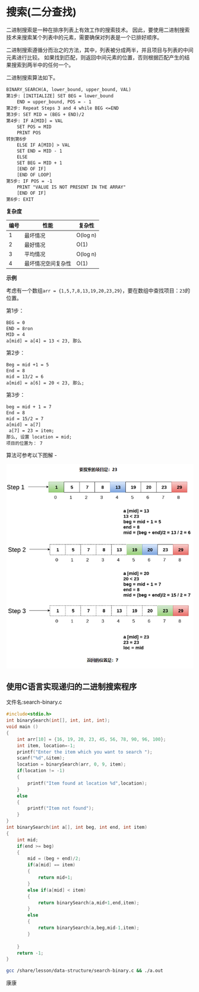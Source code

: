 # 搜索(二分查找)		

二进制搜索是一种在排序列表上有效工作的搜索技术。 因此，要使用二进制搜索技术来搜索某个列表中的元素，需要确保对列表是一个已排好顺序。

二进制搜索遵循分而治之的方法，其中，列表被分成两半，并且项目与列表的中间元素进行比较。 如果找到匹配，则返回中间元素的位置，否则根据匹配产生的结果搜索到两半中的任何一个。

二进制搜索算法如下。

```
BINARY_SEARCH(A, lower_bound, upper_bound, VAL)
第1步: [INITIALIZE] SET BEG = lower_bound
    END = upper_bound, POS = - 1
第2步: Repeat Steps 3 and 4 while BEG <=END
第3步: SET MID = (BEG + END)/2
第4步: IF A[MID] = VAL
    SET POS = MID
    PRINT POS
转到第6步
    ELSE IF A[MID] > VAL
    SET END = MID - 1
    ELSE
    SET BEG = MID + 1
    [END OF IF]
    [END OF LOOP]
第5步: IF POS = -1
    PRINT "VALUE IS NOT PRESENT IN THE ARRAY"
    [END OF IF]
第6步: EXIT
```

**复杂度**

| 编号 | 性能               | 复杂性   |
| ---- | ------------------ | -------- |
| 1    | 最坏情况           | O(log n) |
| 2    | 最好情况           | O(1)     |
| 3    | 平均情况           | O(log n) |
| 4    | 最坏情况空间复杂性 | O(1)     |

**示例**

考虑有一个数组`arr = {1,5,7,8,13,19,20,23,29}`，要在数组中查找项目：`23`的位置。

第1步：

```
BEG = 0   
END = 8ron  
MID = 4   
a[mid] = a[4] = 13 < 23, 那么
```

第2步：

```
Beg = mid +1 = 5   
End = 8  
mid = 13/2 = 6    
a[mid] = a[6] = 20 < 23, 那么;
```

第3步：

```
beg = mid + 1 = 7   
End = 8   
mid = 15/2 = 7  
a[mid] = a[7]   
 a[7] = 23 = item;   
那么, 设置 location = mid;   
项目的位置为： 7
```

算法可参考以下图解 - 

![img](./images/search-binary.png)

## 使用C语言实现递归的二进制搜索程序

文件名:search-binary.c

```c
#include<stdio.h>  
int binarySearch(int[], int, int, int);  
void main ()  
{  
    int arr[10] = {16, 19, 20, 23, 45, 56, 78, 90, 96, 100};  
    int item, location=-1;   
    printf("Enter the item which you want to search ");  
    scanf("%d",&item);  
    location = binarySearch(arr, 0, 9, item);  
    if(location != -1)   
    {  
        printf("Item found at location %d",location);  
    }  
    else  
    {  
        printf("Item not found");  
    }  
}   
int binarySearch(int a[], int beg, int end, int item)  
{  
    int mid;  
    if(end >= beg)   
    {     
        mid = (beg + end)/2;  
        if(a[mid] == item)  
        {  
            return mid+1;  
        }  
        else if(a[mid] < item)   
        {  
            return binarySearch(a,mid+1,end,item);  
        }  
        else   
        {  
            return binarySearch(a,beg,mid-1,item);  
        }  

    }  
    return -1;   
}
```

```bash
gcc /share/lesson/data-structure/search-binary.c && ./a.out
```

康康